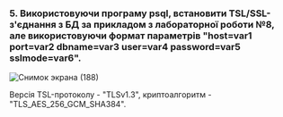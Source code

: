 ### 5. Використовуючи програму psql, встановити TSL/SSL-з'єднання з БД за прикладом з лабораторної роботи №8, але використовуючи формат параметрів "host=var1 port=var2 dbname=var3 user=var4 password=var5 sslmode=var6".

![Снимок экрана (188)](https://github.com/oleksandrblazhko/ai-191-buriak/assets/145441728/d93ab141-7b35-42c6-9d80-a397e8f4f916)

Версія TSL-протоколу - "TLSv1.3", криптоалгоритм - "TLS_AES_256_GCM_SHA384".
